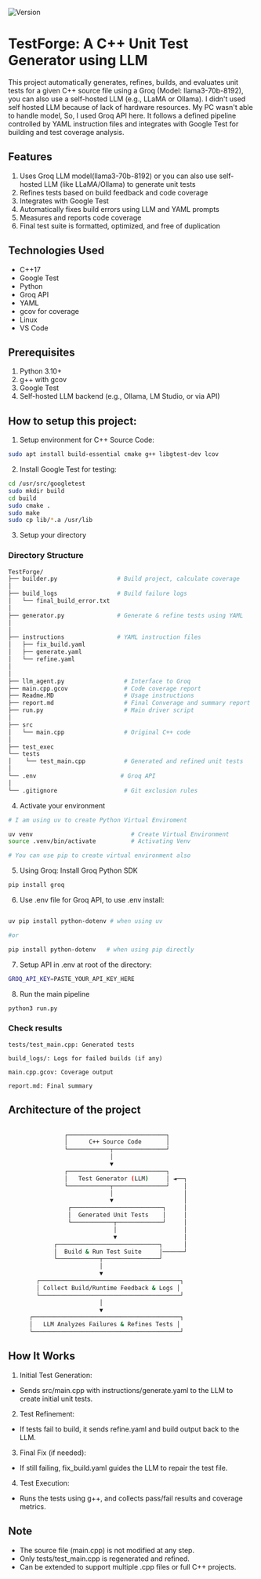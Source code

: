 ![Version](https://img.shields.io/badge/version-v1.0.0-blue)

# TestForge: A C++ Unit Test Generator using LLM

This project automatically generates, refines, builds, and evaluates unit tests for a given C++ source file using a Groq (Model: llama3-70b-8192), you can also use a self-hosted LLM (e.g., LLaMA or Ollama). I didn't used self hosted LLM because of lack of hardware resources. My PC wasn't able to handle model, So, I used Groq API here. It follows a defined pipeline controlled by YAML instruction files and integrates with Google Test for building and test coverage analysis.



## Features

1. Uses Groq LLM model(llama3-70b-8192) or you can also use self-hosted LLM (like LLaMA/Ollama) to generate unit tests
2. Refines tests based on build feedback and code coverage
3. Integrates with Google Test
4. Automatically fixes build errors using LLM and YAML prompts
5. Measures and reports code coverage
6. Final test suite is formatted, optimized, and free of duplication


## Technologies Used

- C++17
- Google Test
- Python
- Groq API
- YAML
- gcov for coverage
- Linux
- VS Code

## Prerequisites

1. Python 3.10+
2. g++ with gcov
3.  Google Test
4. Self-hosted LLM backend (e.g., Ollama, LM Studio, or via API)


## How to setup this project:

1. Setup environment for C++ Source Code:

```bash
sudo apt install build-essential cmake g++ libgtest-dev lcov
```

2. Install Google Test for testing:

```bash
cd /usr/src/googletest
sudo mkdir build
cd build
sudo cmake .
sudo make
sudo cp lib/*.a /usr/lib

```

3. Setup your directory

### Directory Structure

```bash
TestForge/
├── builder.py                 # Build project, calculate coverage
│
├── build_logs                 # Build failure logs
│   └── final_build_error.txt
│
├── generator.py               # Generate & refine tests using YAML
│
│               
├── instructions               # YAML instruction files
│   ├── fix_build.yaml
│   ├── generate.yaml
│   └── refine.yaml
│
│
├── llm_agent.py                 # Interface to Groq
├── main.cpp.gcov                # Code coverage report
├── Readme.MD                    # Usage instructions
├── report.md                    # Final Converage and summary report
├── run.py                       # Main driver script
│
├── src
│   └── main.cpp                 # Original C++ code
│
├── test_exec
└── tests
│    └── test_main.cpp           # Generated and refined unit tests
│
└── .env                        # Groq API
│
└── .gitignore                   # Git exclusion rules
```
4. Activate your environment
```bash
# I am using uv to create Python Virtual Enviroment

uv venv                            # Create Virtual Environment
source .venv/bin/activate          # Activating Venv

# You can use pip to create virtual environment also
```

5. Using Groq: Install Groq Python SDK

```bash
pip install groq
```
6. Use .env file for Groq API, to use .env install:

```bash

uv pip install python-dotenv # when using uv

#or

pip install python-dotenv   # when using pip directly
```

7. Setup API in .env at root of the directory:

```bash
GROQ_API_KEY=PASTE_YOUR_API_KEY_HERE
```
8. Run the main pipeline
```python
python3 run.py
```

### Check results

    tests/test_main.cpp: Generated tests

    build_logs/: Logs for failed builds (if any)

    main.cpp.gcov: Coverage output

    report.md: Final summary

## Architecture of the project

```bash

                ┌────────────────────────────┐
                │      C++ Source Code       │
                └────────────┬───────────────┘
                             │
                             ▼
                ┌────────────────────────────┐
                │   Test Generator (LLM)     │ ◄──┐
                └────────────┬───────────────┘    │
                             │                    │
                             ▼                    │
                 ┌──────────────────────────┐     │
                 │  Generated Unit Tests    │     │
                 └────────────┬─────────────┘     │
                              │                   │
                              ▼                   │
             ┌─────────────────────────────┐      │
             │  Build & Run Test Suite     │──────┘
             └────────────┬────────────────┘
                          │
                          ▼
        ┌────────────────────────────────────────┐
        │ Collect Build/Runtime Feedback & Logs │
        └────────────────────────────────────────┘
                          │
                          ▼
      ┌──────────────────────────────────────────┐
      │   LLM Analyzes Failures & Refines Tests │
      └──────────────────────────────────────────┘

```
## How It Works

1. Initial Test Generation:
- Sends src/main.cpp with instructions/generate.yaml to the LLM to create initial unit tests.

2. Test Refinement:
- If tests fail to build, it sends refine.yaml and build output back to the LLM.

3. Final Fix (if needed):
- If still failing, fix_build.yaml guides the LLM to repair the test file.

4. Test Execution:
- Runs the tests using g++, and collects pass/fail results and coverage metrics.

## Note
- The source file (main.cpp) is not modified at any step.
- Only tests/test_main.cpp is regenerated and refined.
- Can be extended to support multiple .cpp files or full C++ projects.